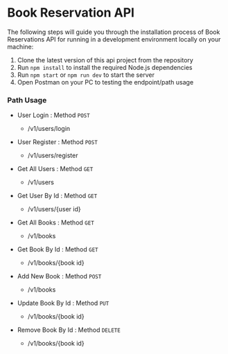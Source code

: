 # Book Reservation API

The following steps will guide you through the installation process of Book Reservations API for running in a development environment locally on your machine:

1. Clone the latest version of this api project from the repository
2. Run `npm install` to install the required Node.js dependencies
3. Run `npm start` or `npm run dev` to start the server
4. Open Postman on your PC to testing the endpoint/path usage

### Path Usage

- User Login : Method `POST`

  - /v1/users/login

- User Register : Method `POST`

  - /v1/users/register

- Get All Users : Method `GET`

  - /v1/users

- Get User By Id : Method `GET`

  - /v1/users/{user id}

- Get All Books : Method `GET`

  - /v1/books

- Get Book By Id : Method `GET`

  - /v1/books/{book id}

- Add New Book : Method `POST`

  - /v1/books

- Update Book By Id : Method `PUT`

  - /v1/books/{book id}

- Remove Book By Id : Method `DELETE`
  - /v1/books/{book id}
